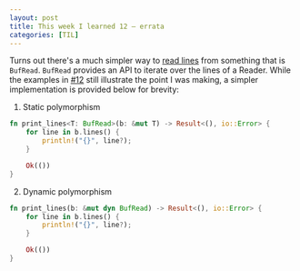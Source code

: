 ```yaml
---
layout: post
title: This week I learned 12 — errata
categories: [TIL]
---
```


Turns out there's a much simpler way to [read lines](https://doc.rust-lang.org/std/io/trait.BufRead.html#method.lines) from something that is `BufRead`.
`BufRead` provides an API to iterate over the lines of a Reader. While the examples in [#12](https://blog.nickrtorres.com/til/2020/03/28/TIL-12.html)
still illustrate the point I was making, a simpler implementation is provided below for brevity:

1. Static polymorphism
```rust
fn print_lines<T: BufRead>(b: &mut T) -> Result<(), io::Error> {
    for line in b.lines() {
        println!("{}", line?);
    }

    Ok(())
}
```

2. Dynamic polymorphism
```rust
fn print_lines(b: &mut dyn BufRead) -> Result<(), io::Error> {
    for line in b.lines() {
        println!("{}", line?);
    }

    Ok(())
}
```
